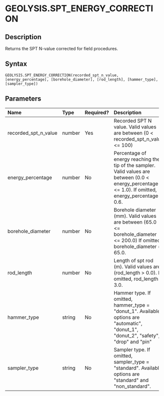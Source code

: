 # GEOLYSIS.SPT_ENERGY_CORRECTION

## Description
Returns the SPT N-value corrected for field procedures.

## Syntax
```
GEOLYSIS.SPT_ENERGY_CORRECTION(recorded_spt_n_value, [energy_percentage], [borehole_diameter], [rod_length], [hammer_type], [sampler_type])
```

## Parameters
| Name                 | Type   | Required?   | Description                                                                                                                                           |
|:---------------------|:-------|:------------|:------------------------------------------------------------------------------------------------------------------------------------------------------|
| recorded_spt_n_value | number | Yes         | Recorded SPT N value. Valid values are between (0 < recorded_spt_n_value <= 100)                                                                      |
| energy_percentage    | number | No          | Percentage of energy reaching the tip of the sampler. Valid values are between (0.0 < energy_percentage <= 1.0). If omitted, energy_percentage = 0.6. |
| borehole_diameter    | number | No          | Borehole diameter (mm). Valid values are between (65.0 <= borehole_diameter <= 200.0) If omitted, borehole_diameter = 65.0.                           |
| rod_length           | number | No          | Length of spt rod (m). Valid values are (rod_length > 0.0). If omitted, rod_length = 3.0.                                                             |
| hammer_type          | string | No          | Hammer type. If omitted, hammer_type = "donut_1". Available options are "automatic", "donut_1", "donut_2", "safety", "drop" and "pin"                 |
| sampler_type         | string | No          | Sampler type. If omitted, sampler_type = "standard". Available options are "standard" and "non_standard".                                             |

